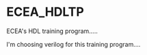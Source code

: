 # ECEA_HDLTP
ECEA's HDL training program.....

I'm choosing verilog for this training program....



